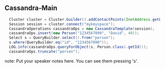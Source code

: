 ##  Cassandra-Main

```Java
  Cluster cluster = Cluster.builder().addContactPoints(InetAddress.getLocalHost()).build();
  Session session = cluster.connect("mykeyspace");
  CassandraOperations cassandraOps = new CassandraTemplate(session);
  cassandraOps.insert(new Person("1234567890", "David", 40));
  Select s = QueryBuilder.select().from("person");
  s.where(QueryBuilder.eq("id", "1234567890"));
  LOG.info(cassandraOps.queryForObject(s, Person.class).getId());
  cassandraOps.truncate("person");
  ```
note:
    Put your speaker notes here.
    You can see them pressing 's'.
